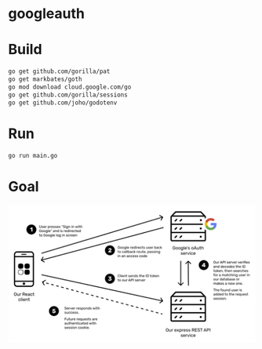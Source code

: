 # googleauth

# Build
```
go get github.com/gorilla/pat
go get markbates/goth
go mod download cloud.google.com/go
go get github.com/gorilla/sessions
go get github.com/joho/godotenv
```

# Run

```
go run main.go
```

# Goal

![picture 1](../images/5c425161dd380cbd9872d8903722eb0ccfb59801be4e0c971734ff0f8b864ee2.png)  
